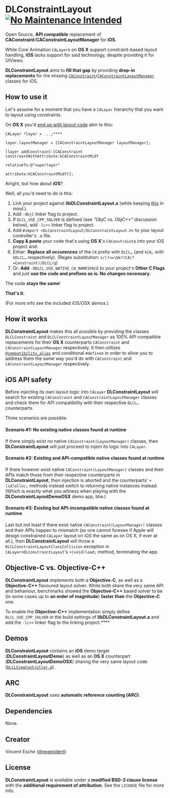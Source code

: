 # DLConstraintLayout [![No Maintenance Intended](http://unmaintained.tech/badge.svg)](http://unmaintained.tech/)

Open Source, **API compatible** replacement of **CAConstraint**/**CAConstraintLayoutManager** for **iOS**.

While Core Animation `CALayer`s on **OS X** support constraint-based layout handling, **iOS** lacks support for said technology, despite providing it for UIViews.

**DLConstraintLayout** aims to **fill that gap** by providing **drop-in replacements** for the missing [`CAConstraint`](https://developer.apple.com/library/mac/#documentation/GraphicsImaging/Reference/CAConstraint_class/Introduction/Introduction.html)/[`CAConstraintLayoutManager`](https://developer.apple.com/library/mac/#documentation/GraphicsImaging/Reference/CAConstraintLayoutManager_class/Introduction/Introduction.html) classes for iOS.

## How to use it

Let's assume for a moment that you have a `CALayer` hierarchy that you want to layout using constraints.

On **OS X** you'd [end up with layout code](https://developer.apple.com/library/mac/#documentation/Cocoa/Conceptual/CoreAnimation_guide/BuildingaLayerHierarchy/BuildingaLayerHierarchy.html#//apple_ref/doc/uid/TP40004514-CH6-SW2) akin to this:

    CALayer *layer = ...;****

    layer.layoutManager = [CAConstraintLayoutManager layoutManager];

    [layer addConstraint:[CAConstraint constraintWithAttribute:kCAConstraintMidY
												    relativeTo:@"superlayer"
                                                     attribute:kCAConstraintMidY]];

Alright, but how about **iOS**?

Well, all you'd need to do is this:

1. Link your project against **libDLConstraintLayout.a** (while keeping [this](http://developer.apple.com/library/mac/#qa/qa1490/_index.html) in mind.).
2. Add `-ObjC` linker flag to project.
3. If `DLCL_USE_CPP_SOLVER` is defined (see *"ObjC vs. ObjC++"* discussion below), add `-lc++` linker flag to project. 
2. Add `#import <DLConstraintLayout/DLConstraintLayout.h>` to your layout controller's `.m` file.
3. **Copy & paste** your code that's using **OS X**'s `CAConstraint`s into your iOS project and:
4. Either: **Replace all occurences** of the `CA` prefix with `DLCL…` (and `kCA…` with `kDLCL…` respectively). (Regex substitution: `s/(?<=\bk?)CA(?=Constraint)/DLCL/g`)
5. Or: **Add** `-DDLCL_USE_NATIVE_CA_NAMESPACE` to your project's **Other C Flags** and just **use the code and prefixes as is. No changes necessary.**

The code **stays the same**!

**That's it.**

(For more info see the included iOS/OSX demos.)

## How it works

**DLConstraintLayout** makes this all possible by providing the classes `DLCLConstraint` and `DLCLConstraintLayoutManager` as 100% API compatible replacements for their **OS X** counterparts `CAConstraint` and `CAConstraintLayoutManager` respectively. It then utilizes [`@compatibility_alias`](http://developer.apple.com/library/ios/#documentation/DeveloperTools/gcc-4.2.1/gcc/compatibility_005falias.html) and conditional `#define`s in order to allow you to address them the same way you'd do with `CAConstraint` and `CAConstraintLayoutManager` respectively.

## iOS API safety

Before injecting its own layout logic into `CALayer` **DLConstraintLayout** will search for existing `CAConstraint` and `CAConstraintLayoutManager` classes and check them for API compatibility with their respective `DLCL…` counterparts.

Three scenarios are possible:

#### Scenario #1: No existing native classes found at runtime

If there simply exist no native `CAConstraint(LayoutManager)` classes, then **DLConstraintLayout** will just proceed to inject its logic into `CALayer`.

#### Scenario #2: Existing and API-compatible native classes found at runtime

If there however exist native `CAConstraint(LayoutManager)` classes and their APIs match those from their respective counterparts in **DLConstraintLayout**, then injection is aborted and the counterparts' `+(id)alloc;` methods instead switch to returning native instances instead. (Which is exactly what you witness when playing with the **DLConstraintLayoutDemoOSX** demo app, btw.)

#### Scenario #3: Existing but API-incompatible native classes found at runtime

Last but not least if there exist native `CAConstraint(LayoutManager)` classes and their APIs happen to mismatch (as one cannot foresee if Apple will design constrained `CALayer` layout on iOS the same as on OS X, if ever at all.), then **DLConstraintLayout** will throw a `DLCLConstraintLayoutClassCollision` exception in `CALayer+DLConstraintLayout`'s `+(void)load;` method, terminating the app.

## **Objective-C** vs. **Objective-C++**

**DLConstraintLayout** implements both a **Objective-C**, as well as a **Objective-C++** flavoured layout solver. While both share the very same API and behaviour, benchmarks showed the **Objective-C++** based solver to be (in some cases up to **an order of magnitude**) **faster than** the **Objective-C** one.

To enable the **Objective-C++** implementation simply define `DLCL_USE_CPP_SOLVER` in the build settings of **libDLConstraintLayout.a** and add the `-lc++` linker flag to the linking project.****

## Demos

**DLConstraintLayout** contains an **iOS** demo target (**DLConstraintLayoutDemo**) as well as an **OS X** counterpart (**DLConstraintLayoutDemoOSX**) sharing the very same layout code ([`DLCLViewController.m`](https://github.com/regexident/DLConstraintLayout/blob/master/DLConstraintLayoutDemoShared/DLCLViewController.m)).

## ARC

**DLConstraintLayout** uses **automatic reference counting (ARC)**.

## Dependencies

None.

## Creator

Vincent Esche ([@regexident](http://twitter.com/regexident))

## License

**DLConstraintLayout** is available under a **modified BSD-3 clause license** with the **additional requirement of attribution**. See the `LICENSE` file for more info.
